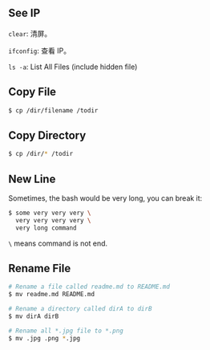 See IP
------

`clear`: 清屏。

`ifconfig`: 查看 IP。

`ls -a`: List All Files (include hidden file)

Copy File
---------

```bash
$ cp /dir/filename /todir
```

Copy Directory
--------------

```bash
$ cp /dir/* /todir
```

New Line
--------

Sometimes, the bash would be very long, you can break it:

```bash
$ some very very very \
  very very very very \
  very long command
```

`\` means command is not end.

Rename File
-----------

```bash
# Rename a file called readme.md to README.md
$ mv readme.md README.md
```

```bash
# Rename a directory called dirA to dirB
$ mv dirA dirB
```

```bash
# Rename all *.jpg file to *.png
$ mv .jpg .png *.jpg
```
